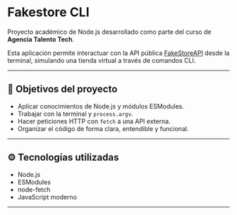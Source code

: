 
# Fakestore CLI

Proyecto académico de Node.js desarrollado como parte del curso de **Agencia Talento Tech**.

Esta aplicación permite interactuar con la API pública [FakeStoreAPI](https://fakestoreapi.com) desde la terminal, simulando una tienda virtual a través de comandos CLI.

---

## 📌 Objetivos del proyecto

- Aplicar conocimientos de Node.js y módulos ESModules.
- Trabajar con la terminal y `process.argv`.
- Hacer peticiones HTTP con `fetch` a una API externa.
- Organizar el código de forma clara, entendible y funcional.

---

## ⚙️ Tecnologías utilizadas

- Node.js
- ESModules
- node-fetch
- JavaScript moderno

---


